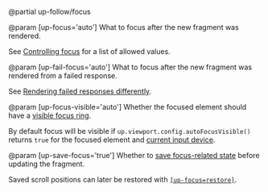 @partial up-follow/focus

@param [up-focus='auto']
  What to focus after the new fragment was rendered.

  See [Controlling focus](/focus) for a list of allowed values.

@param [up-fail-focus='auto']
  What to focus after the new fragment was rendered from a failed response.

  See [Rendering failed responses differently](/failed-responses#fail-options).

@param [up-focus-visible='auto']
  Whether the focused element should have a [visible focus ring](/focus-visibility).
  
  By default focus will be visible if `up.viewport.config.autoFocusVisible()`
  returns `true` for the focused element and [current input device](/up.event.inputDevice).

@param [up-save-focus='true']
  Whether to [save focus-related state](/up.viewport.saveFocus) before updating the fragment.

  Saved scroll positions can later be restored with [`[up-focus=restore]`](/focus#restoring-focus).
